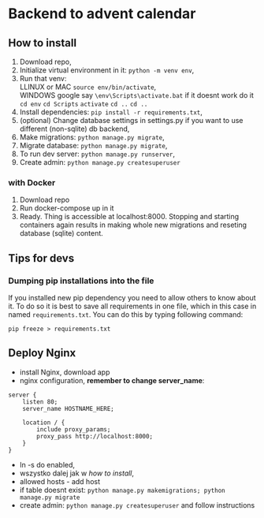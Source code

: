 # Backend to advent calendar

## How to install
1. Download repo, 
2. Initialize virtual environment in it: `python -m venv env`,
3. Run that venv: \
    LLINUX or MAC `source env/bin/activate`, \
    WINDOWS google say `\env\Scripts\activate.bat` if it doesnt work do it `cd env` `cd Scripts` `activate` `cd ..` `cd ..`
4. Install dependencies: `pip install -r requirements.txt`,
5. (optional) Change database settings in settings.py if you want to use different (non-sqlite) db backend, 
6. Make migrations: `python manage.py migrate`,
7. Migrate database: `python manage.py migrate`,
8. To run dev server: `python manage.py runserver`,
9. Create admin: `python manage.py createsuperuser`

### with Docker
1. Download repo
2. Run docker-compose up in it
3. Ready. Thing is accessible at localhost:8000. Stopping and starting containers again results in making whole new migrations and reseting database (sqlite) content. 

## Tips for devs

### Dumping pip installations into the file
If you installed new pip dependency you need to allow others to know about it. To do so it is best to save all requirements
in one file, which in this case in named `requirements.txt`. You can do this by typing following command: 

`pip freeze > requirements.txt`

## Deploy Nginx
- install Nginx, download app
- nginx configuration, **remember to change server_name**: 
```
server {
    listen 80;
    server_name HOSTNAME_HERE;

    location / {
        include proxy_params;
        proxy_pass http://localhost:8000;
    }
}
```
- ln -s do enabled,
- wszystko dalej jak w *how to install*,
- allowed hosts - add host
- if table doesnt exist: `python manage.py makemigrations; python manage.py migrate`
- create admin: `python manage.py createsuperuser` and follow instructions

